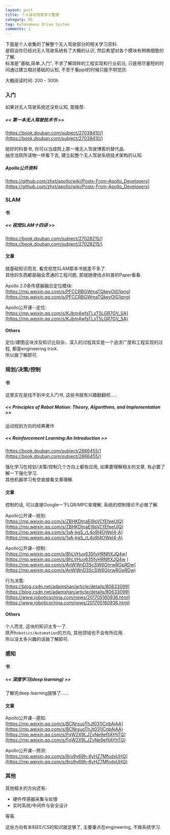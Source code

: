 ```yaml
---
layout: post
title: 个人自动驾驶学习整理
category: OS
tag: Autonomous Drive System
comments: 1
---
```


下面是个人收集的了解整个无人驾驶部分的相关学习资料.  
是假设你已经对无人驾驶系统有了大概的认识, 然后希望对各个模块有稍微细致的了解.  
标准是"基础,简单,入门", 不求了解琐碎的工程实现和行业前沿, 只是用尽量短的时间通过建立相对基础的认知, 不至于看ppt的时候只能不明觉厉.

大概阅读时间: 200 - 300h

### 入门

如果对无人驾驶系统还没有认知, 那推荐:

##### << 第一本无人驾驶技术书 >>

[https://book.douban.com/subject/27038410/](https://book.douban.com/subject/27038410/)

挺好的科普书, 你可以当成网上那一堆无人驾驶博客的替代品.  
抽空当厕所读物一样看下去, 建立起整个无人驾驶系统技术架构的认知.

##### Apollo公开资料

[https://github.com/zhxt/apollo/wiki/Posts-From-Apollo_Developers](https://github.com/zhxt/apollo/wiki/Posts-From-Apollo_Developers)


### SLAM

<!-- ![](https://img-blog.csdn.net/20181013104219844?watermark/2/text/aHR0cHM6Ly9ibG9nLmNzZG4ubmV0L3FxXzM3NDI3OTcy/font/5a6L5L2T/fontsize/400/fill/I0JBQkFCMA==/dissolve/70) -->
<!-- 视觉SLAM, GPS/惯导, 点云定位/高精地图, 传感器融合 -->

#### 书

##### << 视觉SLAM十四讲 >>

[https://book.douban.com/subject/27028215/](https://book.douban.com/subject/27028215/)

#### 文章

就基础知识而言, 看完视觉SLAM那本书就差不多了.  
其他的东西都是融会贯通的工程问题, 那就随便找点科普的Paper看看.

Apollo 2.0多传感器融合定位模块:  
[https://mp.weixin.qq.com/s/PFCCRBGWmaTQkeyOlG1qng](https://mp.weixin.qq.com/s/PFCCRBGWmaTQkeyOlG1qng)

Apollo公开课--定位:  
[https://mp.weixin.qq.com/s/KJbm4wfsTLxT5LGR7GV_SA](https://mp.weixin.qq.com/s/KJbm4wfsTLxT5LGR7GV_SA)

#### Others

<!-- ![](https://img-blog.csdn.net/20180613083543557) -->

定位/建图这块涉及知识比较杂，深入的过程其实是一个追求广度和工程实现的过程, 都是engineering trick.  
所以做了解即可.  

### 规划/决策/控制

<!-- 行为决策/动态规划/控制  
强化学习   -->

#### 书

这里实在是找不到中文入门书, 这些书就有兴趣翻翻吧.....

##### << Principles of Robot Motion: Theory, Algorithms, and Implementation >>

运动规划方向的经典著作

##### << Reinforcement Learning:An Introduction >>

[https://book.douban.com/subject/2866455/](https://book.douban.com/subject/2866455/)

强化学习在规划/决策/控制几个方向上都有应用, 如果要理解相关的文章, 有必要了解一下强化学习.   
其他机器学习有空直接看文章理解.  


#### 文章

<!-- 运动规划有比较多的知识点.   -->
控制的话, 可以直接Google一下LQR/MPC来理解, 系统的控制理论不必做了解.  

Apollo公开课--规划:  
[https://mp.weixin.qq.com/s/ZBHKDtnaEI9sVCfEfeeUlQ](https://mp.weixin.qq.com/s/ZBHKDtnaEI9sVCfEfeeUlQ)  
[https://mp.weixin.qq.com/s/1yA-kgS_rL4o9I4OWeI4-A](https://mp.weixin.qq.com/s/1yA-kgS_rL4o9I4OWeI4-A)  

Apollo公开课--控制:  
[https://mp.weixin.qq.com/s/8hLVHuv635fyHRNftXJQ4w](https://mp.weixin.qq.com/s/8hLVHuv635fyHRNftXJQ4w )  
[https://mp.weixin.qq.com/s/AnWWnD3ScSW6GhrwRGpRDw](https://mp.weixin.qq.com/s/AnWWnD3ScSW6GhrwRGpRDw)  

行为决策:  
[https://blog.csdn.net/adamshan/article/details/80633099](https://blog.csdn.net/adamshan/article/details/80633099)  
[https://www.roboticschina.com/news/201705160936.html](https://www.roboticschina.com/news/201705160936.html)  

#### Others

个人而言, 这块的知识太专一了.  
除开`Robotics/Automation`的方向, 其他领域也不会有所应用.  
所以没太多兴趣的话做了解即可.

### 感知

#### 书

##### << 深度学习(deep learning) >>

了解完deep learning就够了......

#### 文章

Apollo公开课--感知:  
[https://mp.weixin.qq.com/s/BCNrsuoThJt031jCnbAjAA](https://mp.weixin.qq.com/s/BCNrsuoThJt031jCnbAjAA)  
[https://mp.weixin.qq.com/s/FqW2X9LJZvNe9efllAYhTQ](https://mp.weixin.qq.com/s/FqW2X9LJZvNe9efllAYhTQ)  

Apollo公开课--预测:  
[https://mp.weixin.qq.com/s/6ro9y69h-6yHZ7MfodxUHQ](https://mp.weixin.qq.com/s/6ro9y69h-6yHZ7MfodxUHQ)  

### 其他

其他相关的方向还有:

* 硬件传感器采集与处理
* 实时系统/中间件与安全设计

等等.  

这些方向有本科EE/CS的知识就足够了, 主要重点在engineering, 不做系统学习.



